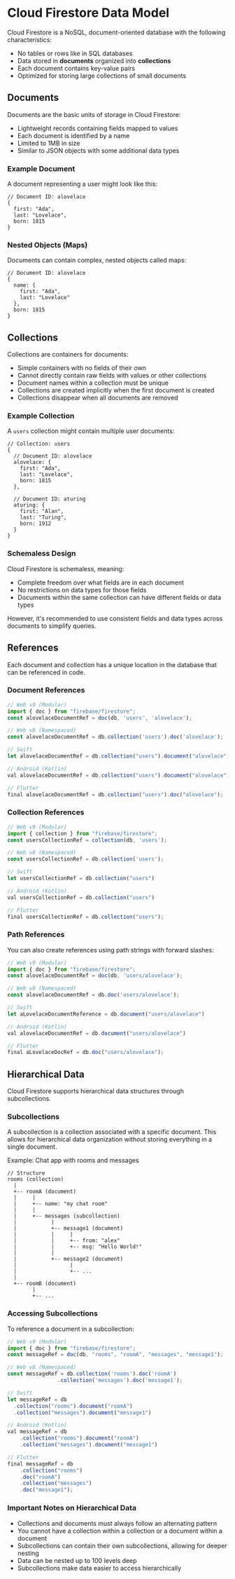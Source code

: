 # Cloud Firestore Data Model

Cloud Firestore is a NoSQL, document-oriented database with the following characteristics:

- No tables or rows like in SQL databases
- Data stored in **documents** organized into **collections**
- Each document contains key-value pairs
- Optimized for storing large collections of small documents

## Documents

Documents are the basic units of storage in Cloud Firestore:

- Lightweight records containing fields mapped to values
- Each document is identified by a name
- Limited to 1MB in size
- Similar to JSON objects with some additional data types

### Example Document

A document representing a user might look like this:

```
// Document ID: alovelace
{
  first: "Ada",
  last: "Lovelace",
  born: 1815
}
```

### Nested Objects (Maps)

Documents can contain complex, nested objects called maps:

```
// Document ID: alovelace
{
  name: {
    first: "Ada",
    last: "Lovelace"
  },
  born: 1815
}
```

## Collections

Collections are containers for documents:

- Simple containers with no fields of their own
- Cannot directly contain raw fields with values or other collections
- Document names within a collection must be unique
- Collections are created implicitly when the first document is created
- Collections disappear when all documents are removed

### Example Collection

A `users` collection might contain multiple user documents:

```
// Collection: users
{
  // Document ID: alovelace
  alovelace: {
    first: "Ada",
    last: "Lovelace",
    born: 1815
  },
  
  // Document ID: aturing
  aturing: {
    first: "Alan",
    last: "Turing",
    born: 1912
  }
}
```

### Schemaless Design

Cloud Firestore is schemaless, meaning:

- Complete freedom over what fields are in each document
- No restrictions on data types for those fields
- Documents within the same collection can have different fields or data types

However, it's recommended to use consistent fields and data types across documents to simplify queries.

## References

Each document and collection has a unique location in the database that can be referenced in code.

### Document References

```javascript
// Web v9 (Modular)
import { doc } from "firebase/firestore";
const alovelaceDocumentRef = doc(db, 'users', 'alovelace');

// Web v8 (Namespaced)
const alovelaceDocumentRef = db.collection('users').doc('alovelace');

// Swift
let alovelaceDocumentRef = db.collection("users").document("alovelace")

// Android (Kotlin)
val alovelaceDocumentRef = db.collection("users").document("alovelace")

// Flutter
final alovelaceDocumentRef = db.collection("users").doc("alovelace");
```

### Collection References

```javascript
// Web v9 (Modular)
import { collection } from "firebase/firestore";
const usersCollectionRef = collection(db, 'users');

// Web v8 (Namespaced)
const usersCollectionRef = db.collection('users');

// Swift
let usersCollectionRef = db.collection("users")

// Android (Kotlin)
val usersCollectionRef = db.collection("users")

// Flutter
final usersCollectionRef = db.collection("users");
```

### Path References

You can also create references using path strings with forward slashes:

```javascript
// Web v9 (Modular)
import { doc } from "firebase/firestore"; 
const alovelaceDocumentRef = doc(db, 'users/alovelace');

// Web v8 (Namespaced)
const alovelaceDocumentRef = db.doc('users/alovelace');

// Swift
let aLovelaceDocumentReference = db.document("users/alovelace")

// Android (Kotlin)
val alovelaceDocumentRef = db.document("users/alovelace")

// Flutter
final aLovelaceDocRef = db.doc("users/alovelace");
```

## Hierarchical Data

Cloud Firestore supports hierarchical data structures through subcollections.

### Subcollections

A subcollection is a collection associated with a specific document. This allows for hierarchical data organization without storing everything in a single document.

Example: Chat app with rooms and messages

```
// Structure
rooms (collection)
  |
  +-- roomA (document)
  |     |
  |     +-- name: "my chat room"
  |     |
  |     +-- messages (subcollection)
  |           |
  |           +-- message1 (document)
  |           |     |
  |           |     +-- from: "alex"
  |           |     +-- msg: "Hello World!"
  |           |
  |           +-- message2 (document)
  |                 |
  |                 +-- ...
  |
  +-- roomB (document)
        |
        +-- ...
```

### Accessing Subcollections

To reference a document in a subcollection:

```javascript
// Web v9 (Modular)
import { doc } from "firebase/firestore"; 
const messageRef = doc(db, "rooms", "roomA", "messages", "message1");

// Web v8 (Namespaced)
const messageRef = db.collection('rooms').doc('roomA')
                .collection('messages').doc('message1');

// Swift
let messageRef = db
  .collection("rooms").document("roomA")
  .collection("messages").document("message1")

// Android (Kotlin)
val messageRef = db
    .collection("rooms").document("roomA")
    .collection("messages").document("message1")

// Flutter
final messageRef = db
    .collection("rooms")
    .doc("roomA")
    .collection("messages")
    .doc("message1");
```

### Important Notes on Hierarchical Data

- Collections and documents must always follow an alternating pattern
- You cannot have a collection within a collection or a document within a document
- Subcollections can contain their own subcollections, allowing for deeper nesting
- Data can be nested up to 100 levels deep
- Subcollections make data easier to access hierarchically